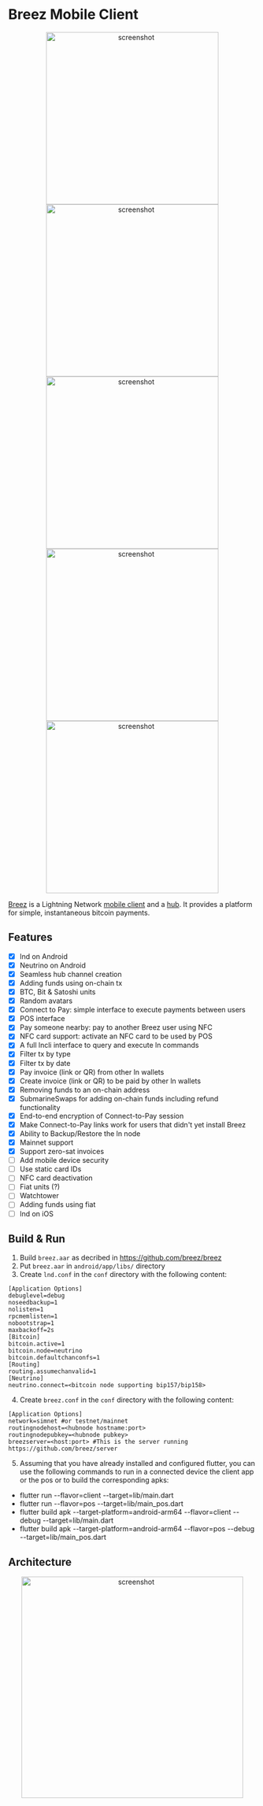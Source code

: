 # Breez Mobile Client

<p align='center'>
  <a href='https://drive.google.com/open?id=1MHi-sdhoOXTxnlkwa2Eg0e6LThr0r_x-'>
    <img src='https://drive.google.com/uc?id=1MHi-sdhoOXTxnlkwa2Eg0e6LThr0r_x-&export=download' height='350' alt='screenshot' />
  </a>
  <a href='https://drive.google.com/open?id=16gD7djk_o8YZnk8BMypVAR8HPdI4cRRd'>
    <img src='https://drive.google.com/uc?id=16gD7djk_o8YZnk8BMypVAR8HPdI4cRRd&export=download' height='350' alt='screenshot' />
  </a>
  <a href='https://drive.google.com/open?id=1hHzDMW4JlauGlgOncUpCyzjk8qmeD4QI'>
    <img src='https://drive.google.com/uc?id=1hHzDMW4JlauGlgOncUpCyzjk8qmeD4QI&export=download' height='350' alt='screenshot' />
  </a>
    <a href='https://drive.google.com/open?id=1oOxChmEKd7c_AKZ_2ACgIBA56OFt6wGo'>
    <img src='https://drive.google.com/uc?id=1oOxChmEKd7c_AKZ_2ACgIBA56OFt6wGo&export=download' height='350' alt='screenshot' />
  </a>
  <a href='https://drive.google.com/open?id=1Cf1-9hX5ri0gsgU4qhM3-Flt-J5RWuFK'>
    <img src='https://drive.google.com/uc?id=1Cf1-9hX5ri0gsgU4qhM3-Flt-J5RWuFK&export=download' height='350' alt='screenshot' />
  </a>
</p>

[Breez](https://breez.technology) is a Lightning Network [mobile client](https://github.com/breez/breezmobile) and a [hub](https://github.com/breez/server). It provides a platform for simple, instantaneous bitcoin payments.

## Features

- [x] lnd on Android
- [x] Neutrino on Android
- [x] Seamless hub channel creation
- [x] Adding funds using on-chain tx
- [x] BTC, Bit & Satoshi units
- [x] Random avatars
- [x] Connect to Pay: simple interface to execute payments between users
- [x] POS interface
- [x] Pay someone nearby: pay to another Breez user using NFC
- [x] NFC card support: activate an NFC card to be used by POS
- [x] A full lncli interface to query and execute ln commands
- [x] Filter tx by type
- [x] Filter tx by date
- [x] Pay invoice (link or QR) from other ln wallets
- [x] Create invoice (link or QR) to be paid by other ln wallets
- [x] Removing funds to an on-chain address
- [x] SubmarineSwaps for adding on-chain funds including refund functionality
- [x] End-to-end encryption of Connect-to-Pay session
- [x] Make Connect-to-Pay links work for users that didn't yet install Breez
- [x] Ability to Backup/Restore the ln node  
- [x] Mainnet support
- [x] Support zero-sat invoices
- [ ] Add mobile device security
- [ ] Use static card IDs
- [ ] NFC card deactivation
- [ ] Fiat units (?)
- [ ] Watchtower
- [ ] Adding funds using fiat
- [ ] lnd on iOS

## Build & Run
1. Build `breez.aar` as decribed in https://github.com/breez/breez
2. Put `breez.aar` in `android/app/libs/` directory
3. Create `lnd.conf` in the `conf` directory with the following content:
```
[Application Options]
debuglevel=debug
noseedbackup=1
nolisten=1
rpcmemlisten=1
nobootstrap=1
maxbackoff=2s
[Bitcoin]
bitcoin.active=1
bitcoin.node=neutrino
bitcoin.defaultchanconfs=1
[Routing]
routing.assumechanvalid=1
[Neutrino]
neutrino.connect=<bitcoin node supporting bip157/bip158>
```
4. Create `breez.conf` in the `conf` directory with the following content:
```
[Application Options]
network=simnet #or testnet/mainnet
routingnodehost=<hubnode hostname:port>
routingnodepubkey=<hubnode pubkey>
breezserver=<host:port> #This is the server running https://github.com/breez/server
```
5. Assuming that you have already installed and configured flutter, you can use the following commands to run in a connected device the client app or the pos or to build the corresponding apks:
 - flutter run --flavor=client --target=lib/main.dart
 - flutter run --flavor=pos    --target=lib/main_pos.dart
 - flutter build apk --target-platform=android-arm64 --flavor=client --debug   --target=lib/main.dart
 - flutter build apk --target-platform=android-arm64 --flavor=pos    --debug   --target=lib/main_pos.dart

## Architecture 
<p align='center'>
  <a href='https://breez.technology'>
    <img src='https://drive.google.com/uc?id=1s695NXHHlhfvtW1zdlntUzRloxhnBeg0&export=download' height='450' alt='screenshot' />
  </a>
</p>
